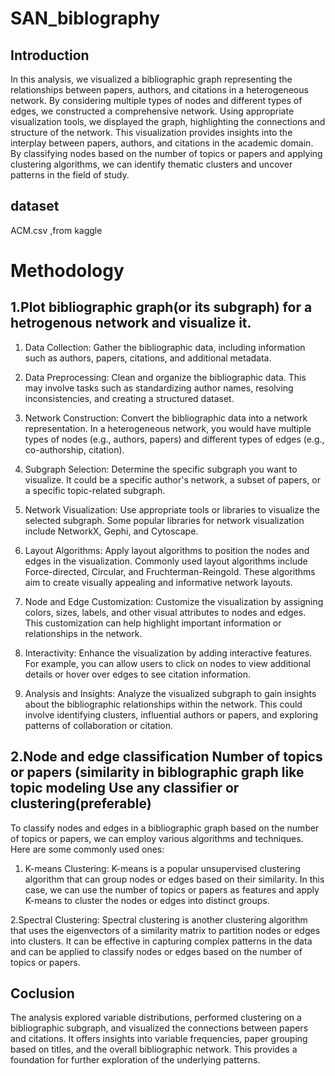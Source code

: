 # SAN_biblography

## Introduction
In this analysis, we visualized a bibliographic graph representing the relationships between papers, authors, and citations in a heterogeneous network. By considering multiple types of nodes and different types of edges, we constructed a comprehensive network. Using appropriate visualization tools, we displayed the graph, highlighting the connections and structure of the network. This visualization provides insights into the interplay between papers, authors, and citations in the academic domain. By classifying nodes based on the number of topics or papers and applying clustering algorithms, we can identify thematic clusters and uncover patterns in the field of study.

## dataset
ACM.csv ,from kaggle


# Methodology
## 1.Plot bibliographic graph(or its subgraph) for a hetrogenous network and visualize it.
1.	Data Collection: Gather the bibliographic data, including information such as authors, papers, citations, and additional metadata.

2.	 Data Preprocessing: Clean and organize the bibliographic data. This may involve tasks such as standardizing author names, resolving inconsistencies, and creating a structured dataset.

3.	 Network Construction: Convert the bibliographic data into a network representation. In a heterogeneous network, you would have multiple types of nodes (e.g., authors, papers) and different types of edges (e.g., co-authorship, citation).

4.	Subgraph Selection: Determine the specific subgraph you want to visualize. It could be a specific author's network, a subset of papers, or a specific topic-related subgraph.

5.	 Network Visualization: Use appropriate tools or libraries to visualize the selected subgraph. Some popular libraries for network visualization include NetworkX, Gephi, and Cytoscape.

6.	 Layout Algorithms: Apply layout algorithms to position the nodes and edges in the visualization. Commonly used layout algorithms include Force-directed, Circular, and Fruchterman-Reingold. These algorithms aim to create visually appealing and informative network layouts.

7.	Node and Edge Customization: Customize the visualization by assigning colors, sizes, labels, and other visual attributes to nodes and edges. This customization can help highlight important information or relationships in the network.

8.	 Interactivity: Enhance the visualization by adding interactive features. For example, you can allow users to click on nodes to view additional details or hover over edges to see citation information.

9.	 Analysis and Insights: Analyze the visualized subgraph to gain insights about the bibliographic relationships within the network. This could involve identifying clusters, influential authors or papers, and exploring patterns of collaboration or citation.

## 2.Node and edge classification Number of topics or papers (similarity in biblographic graph like topic modeling Use any classifier or clustering(preferable)

To classify nodes and edges in a bibliographic graph based on the number of topics or papers, we can employ various algorithms and techniques. Here are some commonly used ones:

1.	K-means Clustering: K-means is a popular unsupervised clustering algorithm that can group nodes or edges based on their similarity. In this case, we can use the number of topics or papers as features and apply K-means to cluster the nodes or edges into distinct groups.

2.Spectral Clustering: Spectral clustering is another clustering algorithm that uses the eigenvectors of a similarity matrix to partition nodes or edges into clusters. It can be effective in capturing complex patterns in the data and can be applied to classify nodes or edges based on the number of topics or papers.

## Coclusion

The analysis explored variable distributions, performed clustering on a bibliographic subgraph, and visualized the connections between papers and citations. It offers insights into variable frequencies, paper grouping based on titles, and the overall bibliographic network. This provides a foundation for further exploration of the underlying patterns.
